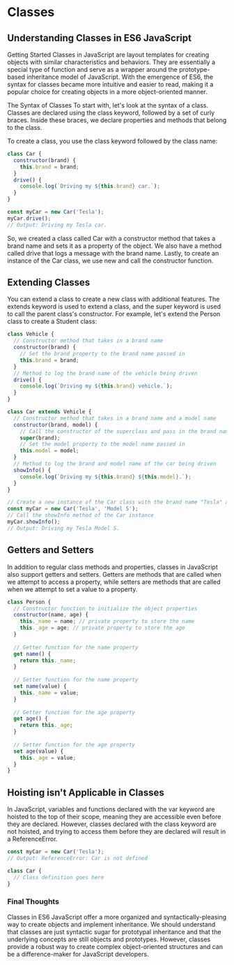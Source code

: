 


# Classes

## Understanding Classes in ES6 JavaScript

Getting Started
Classes in JavaScript are layout templates for creating objects with similar characteristics and behaviors. They are essentially a special type of function and serve as a wrapper around the prototype-based inheritance model of JavaScript. With the emergence of ES6, the syntax for classes became more intuitive and easier to read, making it a popular choice for creating objects in a more object-oriented manner.

The Syntax of Classes
To start with, let's look at the syntax of a class. Classes are declared using the class keyword, followed by a set of curly braces. Inside these braces, we declare properties and methods that belong to the class.

To create a class, you use the class keyword followed by the class name:
```js
class Car {
  constructor(brand) {
    this.brand = brand;
  }
  drive() {
    console.log(`Driving my ${this.brand} car.`);
  }
}

const myCar = new Car('Tesla');
myCar.drive();
// Output: Driving my Tesla car.

```


So, we created a class called Car with a constructor method that takes a brand name and sets it as a property of the object. We also have a method called drive that logs a message with the brand name. Lastly, to create an instance of the Car class, we use new and call the constructor function.

## Extending Classes
You can extend a class to create a new class with additional features. The extends keyword is used to extend a class, and the super keyword is used to call the parent class's constructor. For example, let's extend the Person class to create a Student class:

```js
class Vehicle {
  // Constructor method that takes in a brand name
  constructor(brand) {
    // Set the brand property to the brand name passed in
    this.brand = brand;
  }
  // Method to log the brand name of the vehicle being driven
  drive() {
    console.log(`Driving my ${this.brand} vehicle.`);
  }
}

class Car extends Vehicle {
  // Constructor method that takes in a brand name and a model name
  constructor(brand, model) {
    // Call the constructor of the superclass and pass in the brand name
    super(brand);
    // Set the model property to the model name passed in
    this.model = model;
  }
  // Method to log the brand and model name of the car being driven
  showInfo() {
    console.log(`Driving my ${this.brand} ${this.model}.`);
  }
}

// Create a new instance of the Car class with the brand name "Tesla" and model name "Model S"
const myCar = new Car('Tesla', 'Model S');
// Call the showInfo method of the Car instance
myCar.showInfo();
// Output: Driving my Tesla Model S.
```


## Getters and Setters
In addition to regular class methods and properties, classes in JavaScript also support getters and setters. Getters are methods that are called when we attempt to access a property, while setters are methods that are called when we attempt to set a value to a property.

```js
class Person {
  // Constructor function to initialize the object properties
  constructor(name, age) {
    this._name = name; // private property to store the name
    this._age = age; // private property to store the age
  }
  
  // Getter function for the name property
  get name() {
    return this._name;
  }
  
  // Setter function for the name property
  set name(value) {
    this._name = value;
  }
  
  // Getter function for the age property
  get age() {
    return this._age;
  }
  
  // Setter function for the age property
  set age(value) {
    this._age = value;
  }
}
```

## Hoisting isn't Applicable in Classes
In JavaScript, variables and functions declared with the var keyword are hoisted to the top of their scope, meaning they are accessible even before they are declared. However, classes declared with the class keyword are not hoisted, and trying to access them before they are declared will result in a ReferenceError.


```js
const myCar = new Car('Tesla');
// Output: ReferenceError: Car is not defined

class Car {
  // Class definition goes here
}

```


### Final Thoughts
Classes in ES6 JavaScript offer a more organized and syntactically-pleasing way to create objects and implement inheritance. We should understand that classes are just syntactic sugar for prototypal inheritance and that the underlying concepts are still objects and prototypes. However, classes provide a robust way to create complex object-oriented structures and can be a difference-maker for JavaScript developers.





